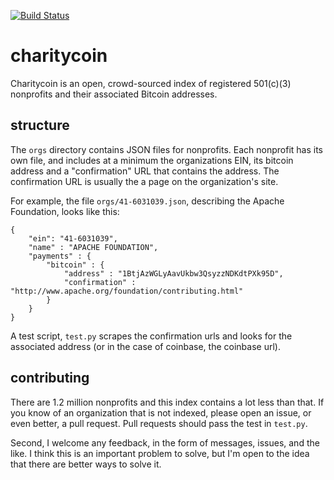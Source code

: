 [![Build Status](https://magnum.travis-ci.com/adrianparsons/charitycoin.svg?token=PvC2GdudTSxt3yZ7aRn1&branch=master)](https://magnum.travis-ci.com/adrianparsons/charitycoin)

# charitycoin
Charitycoin is an open, crowd-sourced index of registered 501(c)(3) nonprofits and their associated Bitcoin addresses.

## structure
The ```orgs``` directory contains JSON files for nonprofits. Each nonprofit has its own file, and includes at a minimum the organizations EIN, its bitcoin address and a "confirmation" URL that contains the address. The confirmation URL is usually the a page on the organization's site.

For example, the file ```orgs/41-6031039.json```, describing the Apache Foundation, looks like this:

```
{
	"ein": "41-6031039",
	"name" : "APACHE FOUNDATION",
	"payments" : {
		"bitcoin" : {
			"address" : "1BtjAzWGLyAavUkbw3QsyzzNDKdtPXk95D",
			"confirmation" : "http://www.apache.org/foundation/contributing.html"
		}
	}
}
```

A test script, ```test.py``` scrapes the confirmation urls and looks for the associated address (or in the case of coinbase, the coinbase url). 

## contributing
There are 1.2 million nonprofits and this index contains a lot less than that. If you know of an organization that is not indexed, please open an issue, or even better, a pull request. Pull requests should pass the test in ```test.py```.

Second, I welcome any feedback, in the form of messages, issues, and the like. I think this is an important problem to solve, but I'm open to the idea that there are better ways to solve it.
